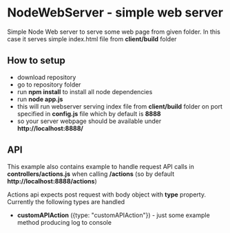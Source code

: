 # NodeWebServer - simple web server
Simple Node Web server to serve some web page from given folder. In this case it serves simple index.html file from **client/build** folder

## How to setup
- download repository
- go to repository folder
- run **npm install** to install all node dependencies
- run **node app.js**
- this will run webserver serving index file from **client/build** folder on port specified in **config.js** file which by default is **8888**
- so your server webpage should be available under **http://localhost:8888/**

## API
This example also contains example to handle request API calls in **controllers/actions.js** when calling **/actions** (so by default **http://localhost:8888/actions**)

Actions api expects post request with body object with **type** property. Currently the following types are handled
- **customAPIAction** ({type: "customAPIAction"}) - just some example method producing log to console